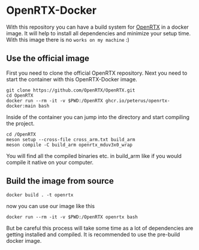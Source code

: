 # OpenRTX-Docker

With this repository you can have a build system for [OpenRTX](https://github.com/OpenRTX/OpenRTX) in a docker image.
It will help to install all dependencies and minimize your setup time. With this image there is no `works on my machine` :)

## Use the official image

First you need to clone the official OpenRTX repository. Next you need to start the container with this OpenRTX-Docker image.

    git clone https://github.com/OpenRTX/OpenRTX.git
    cd OpenRTX
    docker run --rm -it -v $PWD:/OpenRTX ghcr.io/peterus/openrtx-docker:main bash

Inside of the container you can jump into the directory and start compiling the project.

    cd /OpenRTX
    meson setup --cross-file cross_arm.txt build_arm
    meson compile -C build_arm openrtx_mduv3x0_wrap

You will find all the compiled binaries etc. in build_arm like if you would compile it native on your computer.

## Build the image from source

    docker build . -t openrtx

now you can use our image like this

    docker run --rm -it -v $PWD:/OpenRTX openrtx bash

But be careful this process will take some time as a lot of dependencies are getting installed and compiled. It is recommended to use the pre-build docker image.
